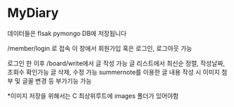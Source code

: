 # MyDiary

데이터들은 flsak pymongo DB에 저장됩니다

/member/login 로 접속
이 창에서 회원가입 혹은 로그인, 로그아웃 가능

로그인 한 이후 /board/write에서 글 작성 가능
글 리스트에서 최신순 정렬, 작성날짜, 조회수 확인가능
글 삭제, 수정 가능
summernote를 이용한 글 내용 작성 시 이미지 첨부 및 글꼴 변경 등 부가기능 가능

*이미지 저장을 위해서는 C 최상위루트에 images 폴더가 있어야함

